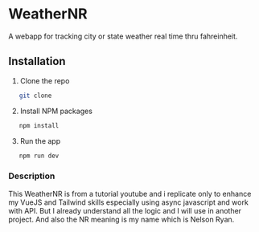 # WeatherNR

A webapp for tracking city or state weather real time thru fahreinheit.

## Installation

1. Clone the repo
```bash
   git clone
```

2. Install NPM packages
```bash
   npm install
```

3. Run the app
```bash
   npm run dev
```

### Description

This WeatherNR is from a tutorial youtube and i replicate only to enhance my VueJS and Tailwind skills especially using async javascript and work with API. But I already understand all the logic and I will use in another project. And also the NR meaning is my name which is Nelson Ryan.
